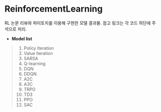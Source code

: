 # ReinforcementLearning
RL 논문 리뷰와 파이토치를 이용해 구현한 모델 결과물.
참고 링크는 각 코드 하단에 주석으로 처리.

- <b>Model list</b>

> 1. Policy Iteration
> 2. Value Iteration
> 3. SARSA
> 4. Q-learning
> 5. DQN
> 6. DDQN
> 7. A2C
> 8. A3C
> 9. TRPO
> 10. TD3
> 11. PPO
> 12. SAC
